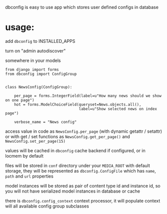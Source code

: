 dbconfig is easy to use app which stores user defined configs in database

usage:
======

add `dbconfig` to INSTALLED_APPS

turn on "admin autodiscover"

somewhere in your models

    from django import forms
    from dbconfig import ConfigGroup
    
    
    class NewsConfig(ConfigGroup):
        
        per_page = forms.IntegerField(label=u"How many news should we show on one page")
        hot = forms.ModelChoiceField(queryset=News.objects.all(),
                                     label=u"Show selected news on index page")
        
        verbose_name = "News config"


access value in code as `NewsConfig.per_page` (with dynamic getattr / setattr)
or with get / set functions as `NewsConfig.get_per_page()` and `NewsConfig.set_per_page(15)`

values will be cached in `dbconfig` cache backend if configured, or in locmem by default

files will be stored in `conf` directory under your `MEDIA_ROOT` with default storage,
they will be represented as `dbconfig.ConfigFile` which has `name`, `path` and `url` properties

model instances will be stored as pair of content type id and instance id, so you will not
have serialized model instances in database or cache

there is `dbconfig.config_context` context processor, it will populate context will all available
config group subclasses